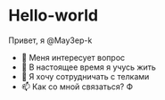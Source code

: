 # Hello-world
Привет, я @May3ep-k
- 👀 Меня интересует вопрос 
- 🌱 В настоящее время я учусь жить 
- 💞️ Я хочу сотрудничать с телками
- 📫 Как со мной связаться? Ф
